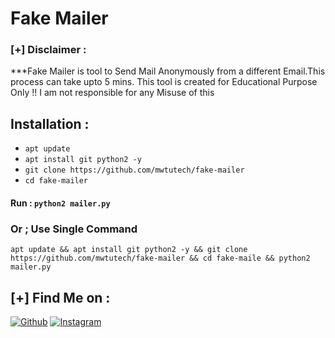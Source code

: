 # Fake Mailer

### [+] Disclaimer :
***Fake Mailer is tool to Send Mail Anonymously from a different Email.This process can take upto 5 mins. This tool is created for Educational Purpose Only !! I am not responsible for any Misuse of this 

## Installation :
* `apt update`
* `apt install git python2 -y`
* `git clone https://github.com/mwtutech/fake-mailer`
* `cd fake-mailer`

#### Run : `python2 mailer.py`

### Or ; Use Single Command
```
apt update && apt install git python2 -y && git clone https://github.com/mwtutech/fake-mailer && cd fake-maile && python2 mailer.py
```

## [+] Find Me on :
[![Github](https://img.shields.io/badge/Github-Mwtutevh-green?style=for-the-badge&logo=github)](https://github.com/mwtu)
[![Instagram](https://img.shields.io/badge/IG-%40tahmid.rayat-red?style=for-the-badge&logo=instagram)](https://www.instagram.com/mwtuofficial)
